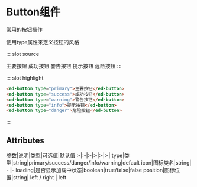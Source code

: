# Button组件
常用的按钮操作

<demo-block>
使用type属性来定义按钮的风格

::: slot source
<!-- <button-test1></button-test1> -->
<ed-button type="primary">主要按钮</ed-button>
<ed-button type="success">成功按钮</ed-button>
<ed-button type="warning">警告按钮</ed-button>
<ed-button type="info">提示按钮</ed-button>
<ed-button type="danger">危险按钮</ed-button>
:::

::: slot highlight
```html
<ed-button type="primary">主要按钮</ed-button>
<ed-button type="success">成功按钮</ed-button>
<ed-button type="warning">警告按钮</ed-button>
<ed-button type="info">提示按钮</ed-button>
<ed-button type="danger">危险按钮</ed-button>
```
:::
</demo-block>

## Attributes
参数|说明|类型|可选值|默认值
:-|:-|:-|:-|:-|:-|
type|类型|string|primary/success/danger/info/warning|default
icon|图标类名|string| - |-
loading|是否显示加载中状态|boolean|true/false|false
position|图标位置|string| left / right | left